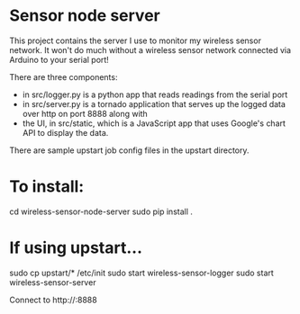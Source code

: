 Sensor node server
==================

This project contains the server I use to monitor my wireless sensor network.
It won't do much without a wireless sensor network connected via Arduino to
your serial port!

There are three components:

* in src/logger.py is a python app that reads readings from the serial port
* in src/server.py is a tornado application that serves up the logged data
  over http on port 8888 along with
* the UI, in src/static, which is a JavaScript app that uses Google's chart 
  API to display the data.
  
There are sample upstart job config files in the upstart directory.

To install:
==========

cd wireless-sensor-node-server
sudo pip install .

# If using upstart...
sudo cp upstart/* /etc/init
sudo start wireless-sensor-logger
sudo start wireless-sensor-server

Connect to http://<your server>:8888